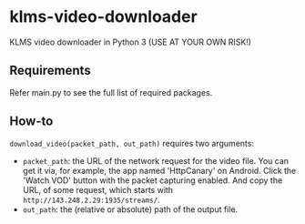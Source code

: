 # klms-video-downloader
KLMS video downloader in Python 3 (USE AT YOUR OWN RISK!)


## Requirements
Refer main.py to see the full list of required packages.


## How-to
`download_video(packet_path, out_path)` requires two arguments:

* `packet_path`: the URL of the network request for the video file.
You can get it via, for example, the app named 'HttpCanary' on Android.
Click the 'Watch VOD' button with the packet capturing enabled.
And copy the URL, of some request, 
which starts with `http://143.248.2.29:1935/streams/`.
* `out_path`: the (relative or absolute) path of the output file.



